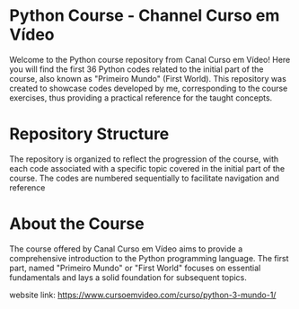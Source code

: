 <h1>Python Course - Channel Curso em Vídeo</h1>

<p>Welcome to the Python course repository from Canal Curso em Vídeo!
Here you will find the first 36 Python codes related to the initial
part of the course, also known as "Primeiro Mundo" (First World). 
This repository was created to showcase codes developed by me, 
corresponding to the course exercises, thus providing a practical 
reference for the taught concepts.</p>

<h1>Repository Structure</h1>

<p>The repository is organized to reflect the progression of the course,
with each code associated with a specific topic covered in the initial
part of the course. The codes are numbered sequentially to facilitate 
navigation and reference</p>

<h1>About the Course</h1>

<p>The course offered by Canal Curso em Vídeo aims to provide a comprehensive
introduction to the Python programming language. The first part, named "Primeiro Mundo"
or "First World" focuses on essential fundamentals and lays a solid foundation for subsequent
topics.</p>

website link: https://www.cursoemvideo.com/curso/python-3-mundo-1/
